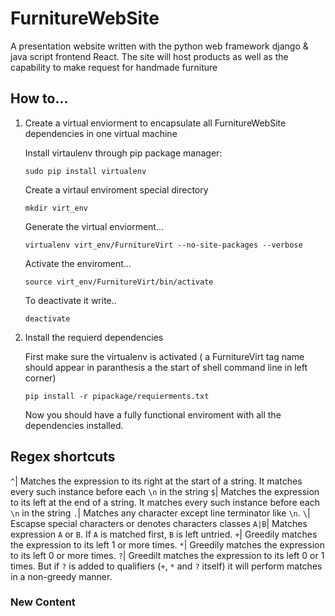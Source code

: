 # FurnitureWebSite
A presentation website written with the python web framework django &amp; java script  frontend React. The site will host products as well as the capability to make request for handmade furniture 



## How to...

1. Create a virtual enviorment to encapsulate all FurnitureWebSite dependencies in one virtual machine

   Install virtaulenv through pip package manager:

   `sudo pip install virtualenv`

   Create a virtaul enviroment special directory
 
   `mkdir virt_env`

   Generate the virtual enviorment...

   `virtualenv virt_env/FurnitureVirt --no-site-packages --verbose`
 

   Activate the enviroment...

   `source virt_env/FurnitureVirt/bin/activate`


   To deactivate it write..
 
   `deactivate`

2. Install the requierd dependencies

   First make sure the virtualenv is activated ( a FurnitureVirt tag name should appear in paranthesis a the start of shell command line in 
left corner)

   `pip install -r pipackage/requierments.txt`  

   Now you should have a fully functional enviroment with all the dependencies installed. 


## Regex shortcuts 
 
   `^`| Matches the expression to its right at the start of a string. It matches every such instance before each `\n` in the string
   `$`| Matches the expression to its left at the end of a string. It matches every such instance before each `\n` in the string
   `.`| Matches any character except line terminator like `\n`.
   `\`| Escapse special characters or denotes characters classes
   `A|B`| Matches expression `A` or `B`. If `A` is matched first, `B` is left untried.
   `+`| Greedily matches the expression to its left 1 or more times.
   `*`| Greedily matches the expression to its left 0 or more times.
   `?`| Greedilt matches the expression to its left 0 or 1 times. But if `?` is added to qualifiers (`+`, `*` and `?` itself) it will perform 
   matches in a non-greedy manner.

### New Content

    
